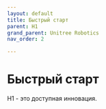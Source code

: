 ```yaml
---
layout: default
title: Быстрый старт
parent: H1
grand_parent: Unitree Robotics
nav_order: 2

---
```


# Быстрый старт

H1 - это доступная инновация.
